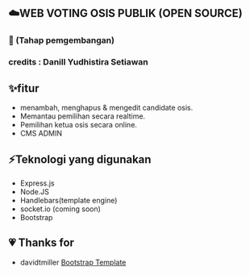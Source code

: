 ##  :cloud:**WEB VOTING OSIS PUBLIK (OPEN SOURCE)**
### :construction_worker: (Tahap pemgembangan)
### credits : Danill Yudhistira Setiawan
## :sparkles:fitur
- menambah, menghapus & mengedit candidate osis.
- Memantau pemilihan secara realtime.
- Pemilihan ketua osis secara online.
- CMS ADMIN

## :zap:Teknologi yang digunakan
- Express.js 
- Node.JS 
- Handlebars(template engine)
- socket.io (coming soon)
- Bootstrap 

## :heartpulse: Thanks for
- davidtmiller [Bootstrap Template](https://github.com/BlackrockDigital/startbootstrap-sb-admin-2 "template")
